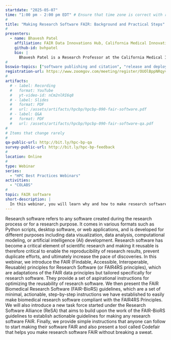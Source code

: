```yaml
---
startdate: "2025-05-07"
time: "1:00 pm - 2:00 pm EDT" # Ensure that time zone is correct with respect to standard/daylight time
#
title: "Making Research Software FAIR: Background and Practical Steps"
#
presenters:
  - name: Bhavesh Patel
    affiliation: FAIR Data Innovations Hub, California Medical Innovations Institute
    github-id: bvhpatel
    bio: |
      Bhavesh Patel is a Research Professor at the California Medical Innovations Institute (CalMI2), a nonprofit located in San Diego, CA. He completed his Ph.D. in Mechanical Engineering at UC Berkeley where he specialized in computational modeling. He joined CalMI2 right after graduating in 2015 where he has been developing computational models for biomedical applications. Since 2019, he is also leading the [FAIR Data Innovations Hub](https://fairdataihub.org/), a division at CalMI2 where he and his team are developing various standards, guidelines, and computer tools that make it easier for biomedical researchers to make their data, software, and other research outcomes FAIR. 
#
bsswio-topics: ["software publishing and citation", "release and deployment", "software interoperability", "software sustainability", "online learning"]
registration-url: https://www.zoomgov.com/meeting/register/OUOlBppNRqyv9iZDpdfCgQ
#
artifacts:
  # - label: Recording
  #   format: YouTube
  #   yt-video-id: nCm2nlRI6q8
  # - label: Slides
  #   format: PDF
  #   url: /assets/artifacts/hpcbp/hpcbp-090-fair-software.pdf
  # - label: Q&A
  #   format: PDF
  #   url: /assets/artifacts/hpcbp/hpcbp-090-fair-software-qa.pdf
#
# Items that change rarely
#
qa-public-url: http://bit.ly/hpc-bp-qa
survey-public-url: http://bit.ly/hpc-bp-feedback
#
location: Online
#
type: Webinar
series:
  - "HPC Best Practices Webinars"
activities:
  - "COLABS"
#
topic: FAIR software
short-description: |
  In this webinar, you will learn why and how to make research software FAIR. You will be given an overview of the FAIR principles for Research Software, the FAIR-BioRS guidelines, and the Actionable FAIR Research Software Task Force. You will also learn what you can already do today to start making your software FAIR. 
---
```

Research software refers to any software created during the research process or for a research purpose. It comes in various formats such as Python scripts, desktop software, or web applications, and is developed for different purposes including data visualization, data analysis, computational modeling, or artificial intelligence (AI) development. Research software has become a critical element of scientific research and making it reusable is therefore critical to enable the reproducibility of research results, prevent duplicate efforts, and ultimately increase the pace of discoveries. In this webinar, we introduce the FAIR (Findable, Accessible, Interoperable, Reusable) principles for Research Software (or FAIR4RS principles), which are adaptations of the FAIR data principles but tailored specifically for research software. They provide a set of aspirational instructions for optimizing the reusability of research software. We then present the FAIR Biomedical Research Software (FAIR-BioRS) guidelines, which are a set of minimal, actionable, step-by-step instructions we have established to easily make biomedical research software compliant with the FAIR4RS Principles. We will also introduce a new task force started under the Research Software Alliance (ReSA) that aims to build upon the work of the FAIR-BioRS guidelines to establish actionable guidelines for making any research software FAIR. Finally, we provide simple instructions that anyone can follow to start making their software FAIR and also present a tool called Codefair that helps you make research software FAIR without breaking a sweat.